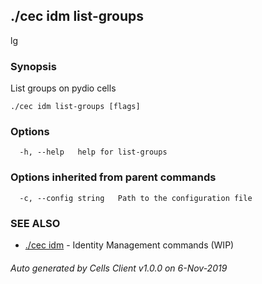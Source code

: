 ## ./cec idm list-groups

lg

### Synopsis

List groups on pydio cells

```
./cec idm list-groups [flags]
```

### Options

```
  -h, --help   help for list-groups
```

### Options inherited from parent commands

```
  -c, --config string   Path to the configuration file
```

### SEE ALSO

* [./cec idm](./cec-idm)	 - Identity Management commands (WIP)

###### Auto generated by Cells Client v1.0.0 on 6-Nov-2019
